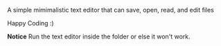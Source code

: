 A simple mimimalistic text editor that can save, open, read, and edit files

Happy Coding :)


**Notice**
Run the text editor inside the folder or else it won't work.
